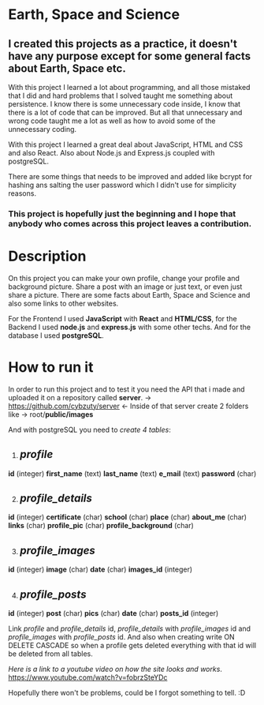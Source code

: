 # Earth, Space and Science

## I created this projects as a practice, it doesn't have any purpose except for some general facts about Earth, Space etc.

With this project I learned a lot about programming, and all those mistaked that I did and hard problems that I solved taught me something about persistence.
I know there is some unnecessary code inside, I know that there is a lot of code that can be improved.
But all that unnecessary and wrong code taught me a lot as well as how to avoid some of the unnecessary coding.

With this project I learned a great deal about JavaScript, HTML and CSS and also React.
Also about Node.js and Express.js coupled with postgreSQL.

There are some things that needs to be improved and added like bcrypt for hashing ans salting the user password which I didn't use for simplicity reasons.

### This project is hopefully just the beginning and I hope that anybody who comes across this project leaves a contribution.


# Description
On this project you can make your own profile, change your profile and background picture. Share a post with an image or just text, or even just share a picture.
There are some facts about Earth, Space and Science and also some links to other websites.

For the Frontend I used **JavaScript** with **React** and **HTML/CSS**, for the Backend I used **node.js** and **express.js** with some other techs. And for the database I used **postgreSQL**.

# How to run it
In order to run this project and to test it you need the API that i made and uploaded it on a repository called **server**. 
->  https://github.com/cybzuty/server  <-
Inside of that server create 2 folders like -> root/**public/images**

And with postgreSQL you need to *create 4 tables*:
1. ## *profile*
**id**   (integer)
**first_name**   (text)
**last_name**    (text)
**e_mail**  (text)
**password**   (char)

2. ## *profile_details*
**id**   (integer)
**certificate**  (char)
**school**  (char)
**place**  (char)
**about_me**  (char)
**links**  (char) 
**profile_pic**  (char)
**profile_background**  (char)

3. ## *profile_images*
**id** (integer)
**image** (char)
**date** (char)
**images_id** (integer)

4. ## *profile_posts*
**id** (integer)
**post** (char)
**pics** (char)
**date** (char)
**posts_id** (integer)

Link *profile* and *profile_details* id, *profile_details* with *profile_images* id and *profile_images* with *profile_posts* id. And also when creating write ON DELETE CASCADE so when a profile gets deleted
everything with that id will be deleted from all tables.

*Here is a link to a youtube video on how the site looks and works*.
https://www.youtube.com/watch?v=fobrzSteYDc

Hopefully there won't be problems, could be I forgot something to tell. :D
